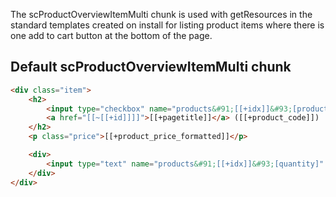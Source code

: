 The scProductOverviewItemMulti chunk is used with getResources in the standard templates created on install for listing product items where there is one add to cart button at the bottom of the page. 

## Default scProductOverviewItemMulti chunk

```` html
<div class="item">
    <h2>
        <input type="checkbox" name="products&#91;[[+idx]]&#93;[productid]" value="[[+id]]">
        <a href="[[~[[+id]]]]">[[+pagetitle]]</a> ([[+product_code]])
    </h2>
    <p class="price">[[+product_price_formatted]]</p>

    <div>
        <input type="text" name="products&#91;[[+idx]]&#93;[quantity]" value="1" />
    </div>
</div>
```` 